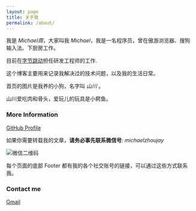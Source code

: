 ```yaml
---
layout: page
title: 关于我
permalink: /about/
---
```


我是 *Michael周*，大家叫我 *Michael*，我是一名程序员，曾在傲游浏览器、搜狗输入法、下厨房工作。

目前在[字节跳动](https://bytedance.com/zh)担任研发工程师的工作.

这个博客主要用来记录我解决过的技术问题，以及我的生活日常。

首页的图片是我养的小狗，名字叫 *山川* 。

山川爱吃肉和骨头，爱玩儿的玩具是小鳄鱼。

### More Information

​[GitHub Profile](https://github.com/zhoulujue)

如果你需要转载我的文章，**请务必事先联系微信号**: *michaelzhoujay*

![微信二维码](../images/Wechat_qrcode.jpeg)
	
每个页面的底部 Footer 都有我的各个社交账号的链接，可以通过这些方式联系我。

### Contact me

​[Gmail](mailto:zhoulujue@gmail.com)

